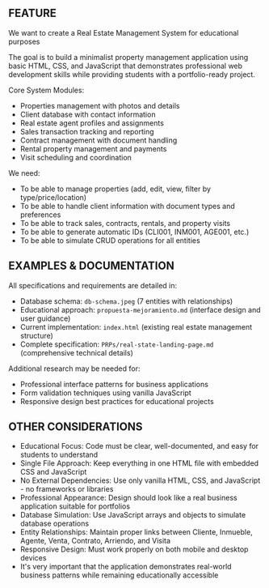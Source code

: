 ## FEATURE

We want to create a Real Estate Management System for educational purposes

The goal is to build a minimalist property management application using basic HTML, CSS, and JavaScript that demonstrates professional web development skills while providing students with a portfolio-ready project.

Core System Modules:

- Properties management with photos and details
- Client database with contact information
- Real estate agent profiles and assignments
- Sales transaction tracking and reporting
- Contract management with document handling
- Rental property management and payments
- Visit scheduling and coordination

We need:

- To be able to manage properties (add, edit, view, filter by type/price/location)
- To be able to handle client information with document types and preferences
- To be able to track sales, contracts, rentals, and property visits
- To be able to generate automatic IDs (CLI001, INM001, AGE001, etc.)
- To be able to simulate CRUD operations for all entities

## EXAMPLES & DOCUMENTATION

All specifications and requirements are detailed in:
- Database schema: `db-schema.jpeg` (7 entities with relationships)
- Educational approach: `propuesta-mejoramiento.md` (interface design and user guidance)
- Current implementation: `index.html` (existing real estate management structure)
- Complete specification: `PRPs/real-state-landing-page.md` (comprehensive technical details)

Additional research may be needed for:
- Professional interface patterns for business applications
- Form validation techniques using vanilla JavaScript
- Responsive design best practices for educational projects

## OTHER CONSIDERATIONS

- Educational Focus: Code must be clear, well-documented, and easy for students to understand
- Single File Approach: Keep everything in one HTML file with embedded CSS and JavaScript
- No External Dependencies: Use only vanilla HTML, CSS, and JavaScript - no frameworks or libraries
- Professional Appearance: Design should look like a real business application suitable for portfolios
- Database Simulation: Use JavaScript arrays and objects to simulate database operations
- Entity Relationships: Maintain proper links between Cliente, Inmueble, Agente, Venta, Contrato, Arriendo, and Visita
- Responsive Design: Must work properly on both mobile and desktop devices
- It's very important that the application demonstrates real-world business patterns while remaining educationally accessible
